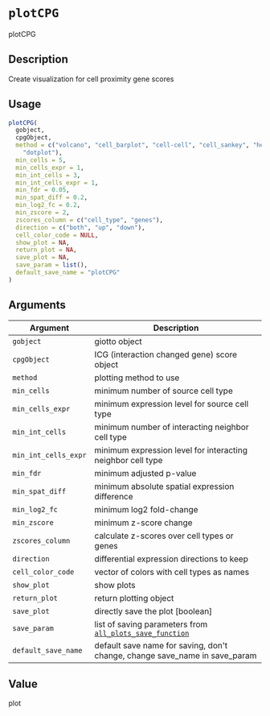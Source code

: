 # `plotCPG`

plotCPG


## Description

Create visualization for cell proximity gene scores


## Usage

```r
plotCPG(
  gobject,
  cpgObject,
  method = c("volcano", "cell_barplot", "cell-cell", "cell_sankey", "heatmap",
    "dotplot"),
  min_cells = 5,
  min_cells_expr = 1,
  min_int_cells = 3,
  min_int_cells_expr = 1,
  min_fdr = 0.05,
  min_spat_diff = 0.2,
  min_log2_fc = 0.2,
  min_zscore = 2,
  zscores_column = c("cell_type", "genes"),
  direction = c("both", "up", "down"),
  cell_color_code = NULL,
  show_plot = NA,
  return_plot = NA,
  save_plot = NA,
  save_param = list(),
  default_save_name = "plotCPG"
)
```


## Arguments

Argument      |Description
------------- |----------------
`gobject`     |     giotto object
`cpgObject`     |     ICG (interaction changed gene) score object
`method`     |     plotting method to use
`min_cells`     |     minimum number of source cell type
`min_cells_expr`     |     minimum expression level for source cell type
`min_int_cells`     |     minimum number of interacting neighbor cell type
`min_int_cells_expr`     |     minimum expression level for interacting neighbor cell type
`min_fdr`     |     minimum adjusted p-value
`min_spat_diff`     |     minimum absolute spatial expression difference
`min_log2_fc`     |     minimum log2 fold-change
`min_zscore`     |     minimum z-score change
`zscores_column`     |     calculate z-scores over cell types or genes
`direction`     |     differential expression directions to keep
`cell_color_code`     |     vector of colors with cell types as names
`show_plot`     |     show plots
`return_plot`     |     return plotting object
`save_plot`     |     directly save the plot [boolean]
`save_param`     |     list of saving parameters from [`all_plots_save_function`](#allplotssavefunction)
`default_save_name`     |     default save name for saving, don't change, change save_name in save_param


## Value

plot


